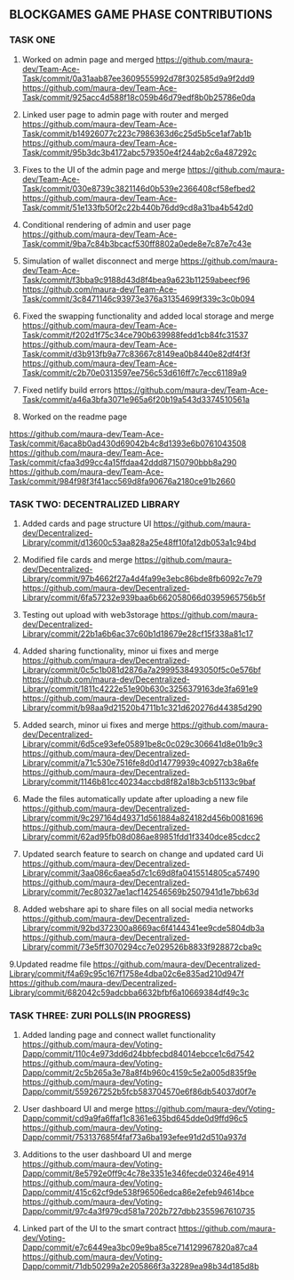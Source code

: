 ## BLOCKGAMES GAME PHASE CONTRIBUTIONS

### TASK ONE
1. Worked on admin page and merged
https://github.com/maura-dev/Team-Ace-Task/commit/0a31aab87ee3609555992d78f302585d9a9f2dd9
https://github.com/maura-dev/Team-Ace-Task/commit/925acc4d588f18c059b46d79edf8b0b25786e0da

2. Linked user page to admin page with router and merged
https://github.com/maura-dev/Team-Ace-Task/commit/b14926077c223c7986363d6c25d5b5ce1af7ab1b
https://github.com/maura-dev/Team-Ace-Task/commit/95b3dc3b4172abc579350e4f244ab2c6a487292c

3. Fixes to the UI of the admin page and merge
https://github.com/maura-dev/Team-Ace-Task/commit/030e8739c3821146d0b539e2366408cf58efbed2
https://github.com/maura-dev/Team-Ace-Task/commit/51e133fb50f2c22b440b76dd9cd8a31ba4b542d0

4. Conditional rendering of admin and user page
https://github.com/maura-dev/Team-Ace-Task/commit/9ba7c84b3bcacf530ff8802a0ede8e7c87e7c43e

5. Simulation of wallet disconnect and merge
https://github.com/maura-dev/Team-Ace-Task/commit/f3bba9c9188d43d8f4bea9a623b11259abeecf96
https://github.com/maura-dev/Team-Ace-Task/commit/3c8471146c93973e376a31354699f339c3c0b094

6. Fixed the swapping functionality and added local storage and merge
https://github.com/maura-dev/Team-Ace-Task/commit/f202d1f75c34ce790b639988fedd1cb84fc31537
https://github.com/maura-dev/Team-Ace-Task/commit/d3b913fb9a77c83667c8149ea0b8440e82df4f3f
https://github.com/maura-dev/Team-Ace-Task/commit/c2b70e0313597ee756c53d616ff7c7ecc61189a9

7. Fixed netlify build errors
https://github.com/maura-dev/Team-Ace-Task/commit/a46a3bfa3071e965a6f20b19a543d3374510561a

8. Worked on the readme page

https://github.com/maura-dev/Team-Ace-Task/commit/6aca8b0ad430d69042b4c8d1393e6b0761043508
https://github.com/maura-dev/Team-Ace-Task/commit/cfaa3d99cc4a15ffdaa42ddd87150790bbb8a290
https://github.com/maura-dev/Team-Ace-Task/commit/984f98f3f41acc569d8fa90676a2180ce91b2660

### TASK TWO: DECENTRALIZED LIBRARY
1. Added cards and page structure UI
https://github.com/maura-dev/Decentralized-Library/commit/d13600c53aa828a25e48ff10fa12db053a1c94bd

2. Modified file cards and merge
https://github.com/maura-dev/Decentralized-Library/commit/97b4662f27a4d4fa99e3ebc86bde8fb6092c7e79
https://github.com/maura-dev/Decentralized-Library/commit/6fa57232e939baa6b662058066d0395965756b5f

3. Testing out upload with web3storage
https://github.com/maura-dev/Decentralized-Library/commit/22b1a6b6ac37c60b1d18679e28cf15f338a81c17

4. Added sharing functionality, minor ui fixes and merge 
https://github.com/maura-dev/Decentralized-Library/commit/0c5c1b081d2876a7a2999538493050f5c0e576bf
https://github.com/maura-dev/Decentralized-Library/commit/1811c4222e51e90b630c3256379163de3fa691e9
https://github.com/maura-dev/Decentralized-Library/commit/b98aa9d21520b4711b1c321d620276d44385d290

5. Added search, minor ui fixes and merge
https://github.com/maura-dev/Decentralized-Library/commit/6d5ce93efe05891be8c0c029c306641d8e01b9c3
https://github.com/maura-dev/Decentralized-Library/commit/a71c530e7516fe8d0d14779939c40927cb38a6fe
https://github.com/maura-dev/Decentralized-Library/commit/1146b81cc40234accbd8f82a18b3cb51133c9baf

6. Made the files automatically update after uploading a new file 
https://github.com/maura-dev/Decentralized-Library/commit/9c297164d49371d561884a824182d456b0081696
https://github.com/maura-dev/Decentralized-Library/commit/62ad95fb08d086ae89851fdd1f3340dce85cdcc2

7. Updated search feature to search on change and updated card Ui 
https://github.com/maura-dev/Decentralized-Library/commit/3aa086c6aea5d7c1c69d8fa0415514805ca57490
https://github.com/maura-dev/Decentralized-Library/commit/7ec80327ae1acf142546569b2507941d1e7bb63d

8. Added webshare api to share files on all social media networks 
https://github.com/maura-dev/Decentralized-Library/commit/92bd372300a8669ac6f4144341ee9cde5804db3a
https://github.com/maura-dev/Decentralized-Library/commit/73e5ff3070294cc7e029526b8833f928872cba9c

9.Updated readme file
https://github.com/maura-dev/Decentralized-Library/commit/f4a69c95c167f1758e4dba02c6e835ad210d947f
https://github.com/maura-dev/Decentralized-Library/commit/682042c59adcbba6632bfbf6a10669384df49c3c

### TASK THREE: ZURI POLLS(IN PROGRESS)
1. Added landing page and connect wallet functionality 
https://github.com/maura-dev/Voting-Dapp/commit/110c4e973dd6d24bbfecbd84014ebcce1c6d7542
https://github.com/maura-dev/Voting-Dapp/commit/2c5b265a3e78a8f4b960c4159c5e2a005d835f9e
https://github.com/maura-dev/Voting-Dapp/commit/559267252b5fcb583704570e6f86db54037d0f7e

2. User dashboard UI and merge
https://github.com/maura-dev/Voting-Dapp/commit/cd9a9fa6ffaf1c8361e635bd645dde0d9ffd96c5
https://github.com/maura-dev/Voting-Dapp/commit/753137685f4faf73a6ba193efee91d2d510a937d

3. Additions to the user dashboard UI and merge
https://github.com/maura-dev/Voting-Dapp/commit/8e5792e0ff9c4c78e3351e346fecde03246e4914
https://github.com/maura-dev/Voting-Dapp/commit/415c62cf9de538f96506edca86e2efeb94614bce
https://github.com/maura-dev/Voting-Dapp/commit/97c4a3f979cd581a7202b727dbb2355967610735

4. Linked part of the UI to the smart contract 
https://github.com/maura-dev/Voting-Dapp/commit/e7c6449ea3bc09e9ba85ce714129967820a87ca4
https://github.com/maura-dev/Voting-Dapp/commit/71db50299a2e205866f3a32289ea98b34d185d8b
